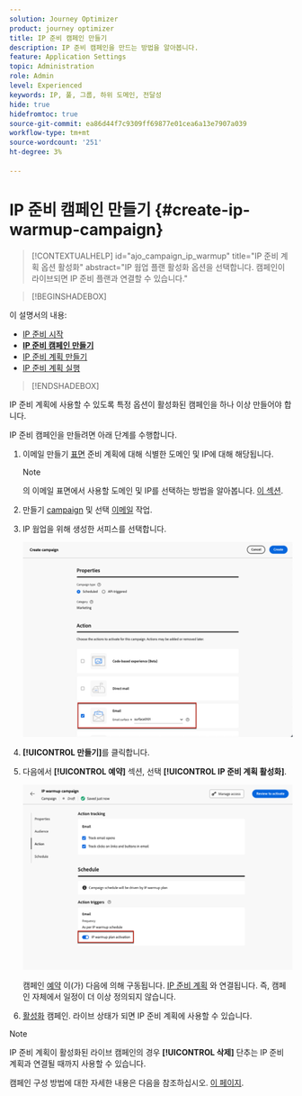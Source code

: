 ```yaml
---
solution: Journey Optimizer
product: journey optimizer
title: IP 준비 캠페인 만들기
description: IP 준비 캠페인을 만드는 방법을 알아봅니다.
feature: Application Settings
topic: Administration
role: Admin
level: Experienced
keywords: IP, 풀, 그룹, 하위 도메인, 전달성
hide: true
hidefromtoc: true
source-git-commit: ea86d44f7c9309ff69877e01cea6a13e7907a039
workflow-type: tm+mt
source-wordcount: '251'
ht-degree: 3%

---
```


# IP 준비 캠페인 만들기 {#create-ip-warmup-campaign}

>[!CONTEXTUALHELP]
>id="ajo_campaign_ip_warmup"
>title="IP 준비 계획 옵션 활성화"
>abstract="IP 웜업 플랜 활성화 옵션을 선택합니다. 캠페인이 라이브되면 IP 준비 플랜과 연결할 수 있습니다."

>[!BEGINSHADEBOX]

이 설명서의 내용:

* [IP 준비 시작](ip-warmup-gs.md)
* **[IP 준비 캠페인 만들기](ip-warmup-campaign.md)**
* [IP 준비 계획 만들기](ip-warmup-plan.md)
* [IP 준비 계획 실행](ip-warmup-running.md)

>[!ENDSHADEBOX]

IP 준비 계획에 사용할 수 있도록 특정 옵션이 활성화된 캠페인을 하나 이상 만들어야 합니다.

IP 준비 캠페인을 만들려면 아래 단계를 수행합니다.

1. 이메일 만들기 [표면](channel-surfaces.md) 준비 계획에 대해 식별한 도메인 및 IP에 대해 해당됩니다.<!--how do you identify these or who does it at the customer level?-->

   >[!NOTE]
   >
   >의 이메일 표면에서 사용할 도메인 및 IP를 선택하는 방법을 알아봅니다. [이 섹션](../email/email-settings.md#subdomains-and-ip-pools).

1. 만들기 [campaign](../campaigns/create-campaign.md) 및 선택 [이메일](../email/create-email.md#create-email-journey-campaign) 작업.

1. IP 웜업을 위해 생성한 서피스를 선택합니다.

   ![](assets/ip-warmup-campaign-surface.png)

   <!--You must use the same surface as the one that will be used for the asociated IP warmup plan. [Learn how to create an IP warmup plan](#create-ip-warmup-plan)-->

1. **[!UICONTROL 만들기]**&#x200B;를 클릭합니다.

1. 다음에서 **[!UICONTROL 예약]** 섹션, 선택 **[!UICONTROL IP 준비 계획 활성화]**.

   ![](assets/ip-warmup-campaign-plan-activation.png)

   캠페인 [예약](../campaigns/create-campaign.md#schedule) 이(가) 다음에 의해 구동됩니다. [IP 준비 계획](ip-warmup-plan.md) 와 연결됩니다. 즉, 캠페인 자체에서 일정이 더 이상 정의되지 않습니다.

1. [활성화](../campaigns/review-activate-campaign.md) 캠페인. 라이브 상태가 되면 IP 준비 계획에 사용할 수 있습니다.

>[!NOTE]
>
>IP 준비 계획이 활성화된 라이브 캠페인의 경우 **[!UICONTROL 삭제]** 단추는 IP 준비 계획과 연결될 때까지 사용할 수 있습니다.

캠페인 구성 방법에 대한 자세한 내용은 다음을 참조하십시오. [이 페이지](../campaigns/get-started-with-campaigns.md).

<!--Any recommendations when defining an audience? i.e do you have to include all your database or a limited number or according to your Excel file?-->

